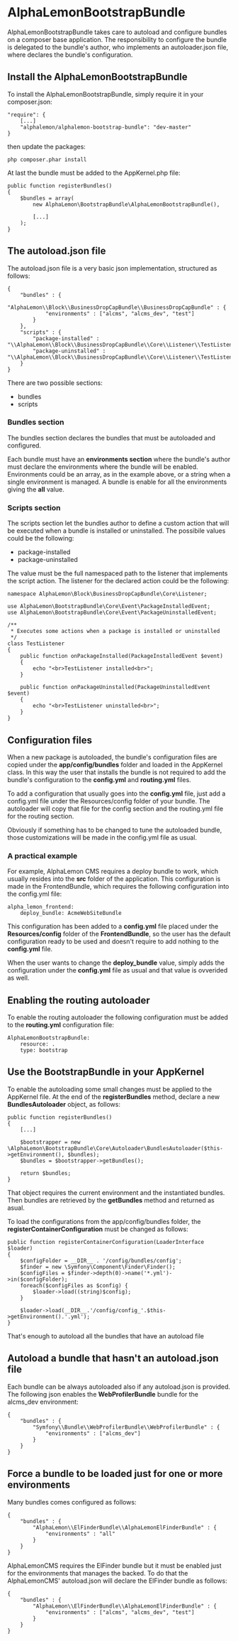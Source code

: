 # AlphaLemonBootstrapBundle
AlphaLemonBootstrapBundle takes care to autoload and configure bundles on a composer base application. The responsibility to configure the bundle
is delegated to the bundle's author, who implements an autoloader.json file, where declares the bundle's configuration.

## Install the AlphaLemonBootstrapBundle
To install the AlphaLemonBootstrapBundle, simply require it in your composer.json:

    "require": {        
        [...]
        "alphalemon/alphalemon-bootstrap-bundle": "dev-master"
    }

then update the packages:

    php composer.phar install

At last the bundle must be added to the AppKernel.php file:

    public function registerBundles()
    {
        $bundles = array(
            new AlphaLemon\BootstrapBundle\AlphaLemonBootstrapBundle(),

            [...]
        );
    }

## The autoload.json file
The autoload.json file is a very basic json implementation, structured as follows:

    {
        "bundles" : {
            "AlphaLemon\\Block\\BusinessDropCapBundle\\BusinessDropCapBundle" : {
                "environments" : ["alcms", "alcms_dev", "test"]
            }
        },
        "scripts" : {
            "package-installed" : "\\AlphaLemon\\Block\\BusinessDropCapBundle\\Core\\Listener\\TestListener",
            "package-uninstalled" : "\\AlphaLemon\\Block\\BusinessDropCapBundle\\Core\\Listener\\TestListener"
        }
    }

There are two possible sections:

- bundles
- scripts

### Bundles section
The bundles section declares the bundles that must be autoloaded and configured. 

Each bundle must have an **environments section** where the bundle's author must declare the environments where the bundle will be enabled. 
Environments could be an array, as in the example above, or a string when a single environment is managed. A bundle is enable for all the 
environments giving the **all** value.

### Scripts section
The scripts section let the bundles author to define a custom action that will be executed when a bundle is installed or uninstalled. The possibile
values could be the following:

- package-installed
- package-uninstalled

The value must be the full namespaced path to the listener that implements the script action. The listener for the declared action could be the following:

    namespace AlphaLemon\Block\BusinessDropCapBundle\Core\Listener; 

    use AlphaLemon\BootstrapBundle\Core\Event\PackageInstalledEvent;
    use AlphaLemon\BootstrapBundle\Core\Event\PackageUninstalledEvent;

    /**
     * Executes some actions when a package is installed or uninstalled
     */
    class TestListener 
    {
        public function onPackageInstalled(PackageInstalledEvent $event)
        {
            echo "<br>TestListener installed<br>";
        }

        public function onPackageUninstalled(PackageUninstalledEvent $event)
        {
            echo "<br>TestListener uninstalled<br>";
        }
    }

## Configuration files
When a new package is autoloaded, the bundle's configuration files are copied under the **app/config/bundles** folder and loaded in the AppKernel class. 
In this way the user that installs the bundle is not required to add the bundle's configuration to the **config.yml** and **routing.yml** files.

To add a configuration that usually goes into the **config.yml** file, just add a config.yml file under the Resources/config folder of your bundle. The
autoloader will copy that file for the config section and the routing.yml file for the routing section.

Obviously if something has to be changed to tune the autoloaded bundle, those customizations will be made in the config.yml file as usual.

### A practical example
For example, AlphaLemon CMS requires a deploy bundle to work, which usually resides into the **src** folder of the application. This configuration is made 
in the FrontendBundle, which requires the following configuration into the config.yml file:

    alpha_lemon_frontend:
        deploy_bundle: AcmeWebSiteBundle

This configuration has been added to a **config.yml** file placed under the **Resources/config** folder of the **FrontendBundle**, so the user has the
default configuration ready to be used and doesn't require to add nothing to the **config.yml** file.

When the user wants to change the **deploy_bundle** value, simply adds the configuration under the **config.yml** file as usual and that value is ovverided
as well.

## Enabling the routing autoloader
To enable the routing autoloader the following configuration must be added to the **routing.yml** configuration file:

    AlphaLemonBootstrapBundle:
        resource: .
        type: bootstrap

## Use the BootstrapBundle in your AppKernel 
To enable the autoloading some small changes must be applied to the AppKernel file. At the end of the **registerBundles** method, declare
a new **BundlesAutoloader** object, as follows:


    public function registerBundles()
    {
        [...]
        
        $bootstrapper = new \AlphaLemon\BootstrapBundle\Core\Autoloader\BundlesAutoloader($this->getEnvironment(), $bundles);
        $bundles = $bootstrapper->getBundles();
        
        return $bundles;
    }

That object requires the current environment and the instantiated bundles. Then bundles are retrieved by the **getBundles** method and 
returned as asual.

To load the configurations from the app/config/bundles folder, the **registerContainerConfiguration** must be changed as follows:

    public function registerContainerConfiguration(LoaderInterface $loader)
    {
        $configFolder = __DIR__ . '/config/bundles/config';
        $finder = new \Symfony\Component\Finder\Finder();
        $configFiles = $finder->depth(0)->name('*.yml')->in($configFolder);       
        foreach($configFiles as $config) {
            $loader->load((string)$config);
        }
        
        $loader->load(__DIR__.'/config/config_'.$this->getEnvironment().'.yml');
    }

That's enough to autoload all the bundles that have an autoload file

## Autoload a bundle that hasn't an autoload.json file
Each bundle can be always autoloaded also if any autoload.json is provided. The following json enables the **WebProfilerBundle** bundle
for the alcms_dev environment:

    {
        "bundles" : {
            "Symfony\\Bundle\\WebProfilerBundle\\WebProfilerBundle" : {
                "environments" : ["alcms_dev"]
            }
        }
    }


## Force a bundle to be loaded just for one or more environments
Many bundles comes configured as follows:

    {
        "bundles" : {
            "AlphaLemon\\ElFinderBundle\\AlphaLemonElFinderBundle" : {
                "environments" : "all"
            }
        }
    }

AlphaLemonCMS requires the ElFinder bundle but it must be enabled just for the environments that manages the backed. To do that the AlphaLemonCMS' autoload.json
will declare the ElFinder bundle as follows:

    {
        "bundles" : {
            "AlphaLemon\\ElFinderBundle\\AlphaLemonElFinderBundle" : {
                "environments" : ["alcms", "alcms_dev", "test"]
            }
        }
    }
